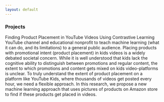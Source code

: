 ```yaml
---
layout: default
---
```


### Projects

<span class='paper-title'>Finding Product Placement in YouTube Videos Using Contrastive Learning</span>\
YouTube channel and educational nonprofit to teach machine learning (what it can do, and its limitations) to a general public audience.
Placing products with promotional intent (product placement) in kids videos is a widely debated societal concern. While it is well understood that kids lack the cognitive ability to distinguish between promotions and regular content, the extent to which promotions and content gets mixed on kids video-platforms is unclear. To truly understand the extent of product placement on a platform like YouTube Kids, where thousands of videos get posted every hour, we need a flexible approach. In this research, we propose a new machine learning approach that uses pictures of products on Amazon store to find if these products get placed in videos.
